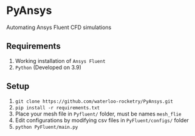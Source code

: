 # PyAnsys
Automating Ansys Fluent CFD simulations

## Requirements
1. Working installation of ``Ansys Fluent``
2. ``Python`` (Developed on 3.9)

## Setup
1. ``git clone https://github.com/waterloo-rocketry/PyAnsys.git``
2. ``pip install -r requirements.txt``
3. Place your mesh file in ``Pyfluent/`` folder, must be names ``mesh_flie``
4. Edit configurations by modifying csv files in ``PyFluent/configs/`` folder
5. ``python PyFluent/main.py``